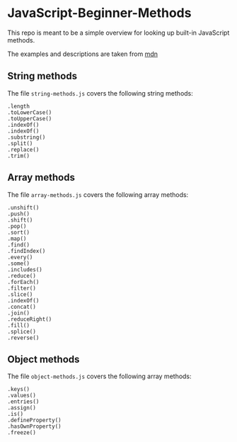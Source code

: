 # JavaScript-Beginner-Methods

This repo is meant to be a simple overview for looking up built-in JavaScript methods.

The examples and descriptions are taken from [mdn](https://developer.mozilla.org/)

## String methods

The file `string-methods.js` covers the following string methods:
```
.length
.toLowerCase()
.toUpperCase()
.indexOf()
.indexOf()
.substring()
.split()
.replace()
.trim()
```

## Array methods

The file `array-methods.js` covers the following array methods:
```
.unshift()
.push()
.shift() 
.pop()
.sort()
.map()
.find()
.findIndex()
.every()
.some()
.includes()
.reduce()
.forEach()
.filter()
.slice()
.indexOf()
.concat()
.join()
.reduceRight()
.fill()
.splice()
.reverse()
```

## Object methods

The file `object-methods.js` covers the following array methods:
```
.keys()
.values()
.entries()
.assign()
.is()
.defineProperty()
.hasOwnProperty()
.freeze()
